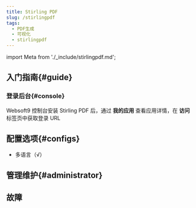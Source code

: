 ```yaml
---
title: Stirling PDF
slug: /stirlingpdf
tags:
  - PDF生成 
  - 可视化
  - stirlingpdf
---
```


import Meta from './_include/stirlingpdf.md';

<Meta name="meta" />

## 入门指南{#guide}

### 登录后台{#console}

Websoft9 控制台安装 Stirling PDF 后，通过 **我的应用** 查看应用详情，在 **访问** 标签页中获取登录 URL  

## 配置选项{#configs}

- 多语言（√）

## 管理维护{#administrator}

## 故障